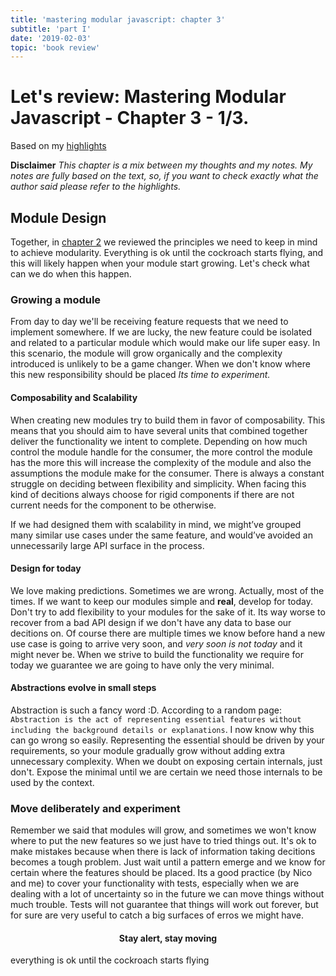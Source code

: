 ```yaml
---
title: 'mastering modular javascript: chapter 3'
subtitle: 'part I'
date: '2019-02-03'
topic: 'book review'
---
```


# Let's review: Mastering Modular Javascript - Chapter 3 - 1/3.

Based on my [highlights](https://github.com/neomaxzero/m-quickreview/blob/master/mastering-modular-js/chapter-03.md)

**Disclaimer**
*This chapter is a mix between my thoughts and my notes.
My notes are fully based on the text, so, if you want to check exactly what the author said please refer to the highlights.*

## Module Design

Together, in [chapter 2](https://blog.z3ro.com.ar/009-mjs-modularity-principles) we reviewed the principles we need to keep in mind to achieve modularity. Everything is ok until the cockroach starts flying, and this will likely happen when your module start growing. Let's check what can we do when this happen.

### Growing a module

From day to day we'll be receiving feature requests that we need to implement somewhere. If we are lucky, the new feature could be isolated and related to a particular module which would make our life super easy. In this scenario, the module will grow organically and the complexity introduced is unlikely to be a game changer. When we don't know where this new responsibility should be placed *Its time to experiment.*

#### Composability and Scalability

When creating new modules try to build them in favor of composability. This means that you should aim to have several units that combined together deliver the functionality we intent to complete. Depending on how much control the module handle for the consumer, the more control the module has the more this will increase the complexity of the module and also the assumptions the module make for the consumer. There is always a constant struggle on deciding between flexibility and simplicity. When facing this kind of decitions always choose for rigid components if there are not current needs for the component to be otherwise.

If we had designed them with scalability in mind, we might’ve grouped many similar use cases under the same feature, and would’ve avoided an unnecessarily large API surface in the process.

#### Design for today

We love making predictions. Sometimes we are wrong. Actually, most of the times. If we want to keep our modules simple and **real**, develop for today. Don't try to add flexibility to your modules for the sake of it. Its way worse to recover from a bad API design if we don't have any data to base our decitions on. Of course there are multiple times we know before hand a new use case is going to arrive very soon, and *very soon is not today* and it might never be. When we strive to build the functionality we require for today we guarantee we are going to have only the very minimal.

#### Abstractions evolve in small steps

Abstraction is such a fancy word :D. According to a random page: `Abstraction is the act of representing essential features without including the background details or explanations`. I now know why this can go wrong so easily. Representing the essential should be driven by your requirements, so your module gradually grow without adding extra unnecessary complexity.
When we doubt on exposing certain internals, just don't. Expose the minimal until we are certain we need those internals to be used by the context.

### Move deliberately and experiment

Remember we said that modules will grow, and sometimes we won't know where to put the new features so we just have to tried things out. It's ok to make mistakes because when there is lack of information taking decitions becomes a tough problem. Just wait until a pattern emerge and we know for certain where the features should be placed. Its a good practice (by Nico and me) to cover your functionality with tests, especially when we are dealing with a lot of uncertainty so in the future we can move things without much trouble. Tests will not guarantee that things will work out forever, but for sure are very useful to catch a big surfaces of erros we might have.

<h4 align="center" styles="text-weight: bold">
  Stay alert, stay moving
</h4>everything is ok until the cockroach starts flying
